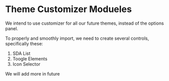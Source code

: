 # Theme Customizer Modueles

We intend to use customizer for all our future themes, instead of the options panel.

To properly and smoothly import, we need to create several controls, specifically these:

1. SDA List
2. Toogle Elements
3. Icon Selector

We will add more in future
